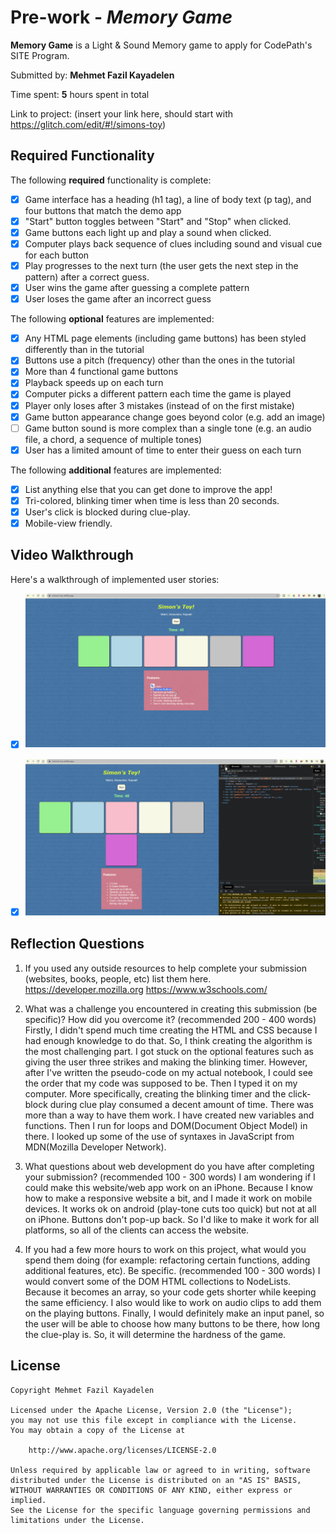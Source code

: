 # Pre-work - _Memory Game_

**Memory Game** is a Light & Sound Memory game to apply for CodePath's SITE Program.

Submitted by: **Mehmet Fazil Kayadelen**

Time spent: **5** hours spent in total

Link to project: (insert your link here, should start with https://glitch.com/edit/#!/simons-toy)

## Required Functionality

The following **required** functionality is complete:

- [x] Game interface has a heading (h1 tag), a line of body text (p tag), and four buttons that match the demo app
- [x] "Start" button toggles between "Start" and "Stop" when clicked.
- [x] Game buttons each light up and play a sound when clicked.
- [x] Computer plays back sequence of clues including sound and visual cue for each button
- [x] Play progresses to the next turn (the user gets the next step in the pattern) after a correct guess.
- [x] User wins the game after guessing a complete pattern
- [x] User loses the game after an incorrect guess

The following **optional** features are implemented:

- [x] Any HTML page elements (including game buttons) has been styled differently than in the tutorial
- [x] Buttons use a pitch (frequency) other than the ones in the tutorial
- [x] More than 4 functional game buttons
- [x] Playback speeds up on each turn
- [x] Computer picks a different pattern each time the game is played
- [x] Player only loses after 3 mistakes (instead of on the first mistake)
- [x] Game button appearance change goes beyond color (e.g. add an image)
- [ ] Game button sound is more complex than a single tone (e.g. an audio file, a chord, a sequence of multiple tones)
- [x] User has a limited amount of time to enter their guess on each turn

The following **additional** features are implemented:

- [x] List anything else that you can get done to improve the app!
- [x] Tri-colored, blinking timer when time is less than 20 seconds.
- [x] User's click is blocked during clue-play.
- [x] Mobile-view friendly.

## Video Walkthrough

Here's a walkthrough of implemented user stories:

- [x] <img src="./walk-thru.gif" width=720><br>

- [x] <img src="./mobile-view.gif" width=720><br>

## Reflection Questions

1. If you used any outside resources to help complete your submission (websites, books, people, etc) list them here.
   https://developer.mozilla.org
   https://www.w3schools.com/

2. What was a challenge you encountered in creating this submission (be specific)? How did you overcome it? (recommended 200 - 400 words)
   Firstly, I didn't spend much time creating the HTML and CSS because I had enough knowledge to do that. So, I think creating the algorithm is the most challenging part. I got stuck on the optional features such as giving the user three strikes and making the blinking timer. However, after I've written the pseudo-code on my actual notebook, I could see the order that my code was supposed to be. Then I typed it on my computer. More specifically, creating the blinking timer and the click-block during clue play consumed a decent amount of time. There was more than a way to have them work. I have created new variables and functions. Then I run for loops and DOM(Document Object Model) in there. I looked up some of the use of syntaxes in JavaScript from MDN(Mozilla Developer Network).

3. What questions about web development do you have after completing your submission? (recommended 100 - 300 words)
   I am wondering if I could make this website/web app work on an iPhone. Because I know how to make a responsive website a bit, and I made it work on mobile devices. It works ok on android (play-tone cuts too quick) but not at all on iPhone. Buttons don't pop-up back. So I'd like to make it work for all platforms, so all of the clients can access the website.

4. If you had a few more hours to work on this project, what would you spend them doing (for example: refactoring certain functions, adding additional features, etc). Be specific. (recommended 100 - 300 words)
   I would convert some of the DOM HTML collections to NodeLists. Because it becomes an array, so your code gets shorter while keeping the same efficiency. I also would like to work on audio clips to add them on the playing buttons. Finally, I would definitely make an input panel, so the user will be able to choose how many buttons to be there, how long the clue-play is. So, it will determine the hardness of the game.

## License

    Copyright Mehmet Fazil Kayadelen

    Licensed under the Apache License, Version 2.0 (the "License");
    you may not use this file except in compliance with the License.
    You may obtain a copy of the License at

        http://www.apache.org/licenses/LICENSE-2.0

    Unless required by applicable law or agreed to in writing, software
    distributed under the License is distributed on an "AS IS" BASIS,
    WITHOUT WARRANTIES OR CONDITIONS OF ANY KIND, either express or implied.
    See the License for the specific language governing permissions and
    limitations under the License.

